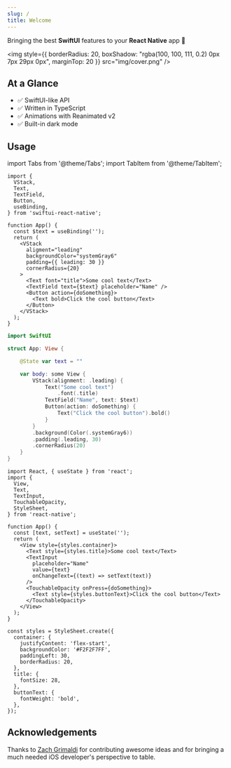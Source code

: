 ```yaml
---
slug: /
title: Welcome
---
```


Bringing the best **SwiftUI** features to your **React Native** app :rocket:

<img style={{ borderRadius: 20, boxShadow: "rgba(100, 100, 111, 0.2) 0px 7px 29px 0px", marginTop: 20 }} src="img/cover.png" />

## At a Glance

- :white_check_mark: SwiftUI-like API
- :white_check_mark: Written in TypeScript
- :white_check_mark: Animations with Reanimated v2
- :white_check_mark: Built-in dark mode

## Usage

import Tabs from '@theme/Tabs';
import TabItem from '@theme/TabItem';

<Tabs>
<TabItem value="srn" label="swiftui-react-native">

```tsx
import {
  VStack,
  Text,
  TextField,
  Button,
  useBinding,
} from 'swiftui-react-native';

function App() {
  const $text = useBinding('');
  return (
    <VStack
      aligment="leading"
      backgroundColor="systemGray6"
      padding={{ leading: 30 }}
      cornerRadius={20}
    >
      <Text font="title">Some cool text</Text>
      <TextField text={$text} placeholder="Name" />
      <Button action={doSomething}>
        <Text bold>Click the cool button</Text>
      </Button>
    </VStack>
  );
}
```

</TabItem>
<TabItem value="swiftui" label="SwiftUI">

```swift
import SwiftUI

struct App: View {

    @State var text = ""

    var body: some View {
        VStack(alignment: .leading) {
            Text("Some cool text")
                .font(.title)
            TextField("Name", text: $text)
            Button(action: doSomething) {
                Text("Click the cool button").bold()
            }
        }
        .background(Color(.systemGray6))
        .padding(.leading, 30)
        .cornerRadius(20)
    }
}
```

</TabItem>
<TabItem value="react-native" label="React Native">

```tsx
import React, { useState } from 'react';
import {
  View,
  Text,
  TextInput,
  TouchableOpacity,
  StyleSheet,
} from 'react-native';

function App() {
  const [text, setText] = useState('');
  return (
    <View style={styles.container}>
      <Text style={styles.title}>Some cool text</Text>
      <TextInput
        placeholder="Name"
        value={text}
        onChangeText={(text) => setText(text)}
      />
      <TouchableOpacity onPress={doSomething}>
        <Text style={styles.buttonText}>Click the cool button</Text>
      </TouchableOpacity>
    </View>
  );
}

const styles = StyleSheet.create({
  container: {
    justifyContent: 'flex-start',
    backgroundColor: '#F2F2F7FF',
    paddingLeft: 30,
    borderRadius: 20,
  },
  title: {
    fontSize: 28,
  },
  buttonText: {
    fontWeight: 'bold',
  },
});
```

</TabItem>
</Tabs>

## Acknowledgements

Thanks to [Zach Grimaldi](https://github.com/zpg6) for contributing awesome ideas and for bringing a much needed iOS developer's perspective to table.

